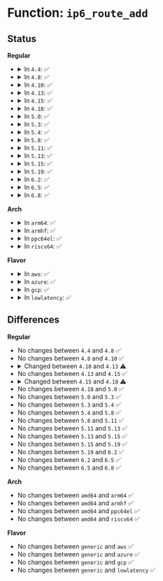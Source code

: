 # Function: <code>ip6_route_add</code>

## Status
<b>Regular</b>
<ul>
<li>
<details>
<summary>In <code>4.4</code>: ✅</summary>

```c
int ip6_route_add(struct fib6_config *cfg);
```

**Collision:** Unique Global

**Inline:** No

**Transformation:** False

**Instances:**

```
In net/ipv6/route.c (ffffffff817d7570)
Location: net/ipv6/route.c:1995
Inline: False
Direct callers:
  - net/ipv6/addrconf.c:addrconf_prefix_route
  - net/ipv6/addrconf.c:addrconf_add_mroute
  - net/ipv6/route.c:rt6_add_route_info
  - net/ipv6/route.c:inet6_rtm_newroute
  - net/ipv6/route.c:rt6_add_dflt_router
  - net/ipv6/route.c:ipv6_route_ioctl
```
**Symbols:**

```
ffffffff817d7570-ffffffff817d764b: ip6_route_add (STB_GLOBAL)
```
</details>
</li>
<li>
<details>
<summary>In <code>4.8</code>: ✅</summary>

```c
int ip6_route_add(struct fib6_config *cfg);
```

**Collision:** Unique Global

**Inline:** No

**Transformation:** False

**Instances:**

```
In net/ipv6/route.c (ffffffff81845ca0)
Location: net/ipv6/route.c:2066
Inline: False
Direct callers:
  - net/ipv6/addrconf.c:addrconf_add_mroute
  - net/ipv6/addrconf.c:addrconf_prefix_route
  - net/ipv6/route.c:inet6_rtm_newroute
  - net/ipv6/route.c:ipv6_route_ioctl
  - net/ipv6/route.c:rt6_add_dflt_router
  - net/ipv6/route.c:rt6_add_route_info
```
**Symbols:**

```
ffffffff81845ca0-ffffffff81845d72: ip6_route_add (STB_GLOBAL)
```
</details>
</li>
<li>
<details>
<summary>In <code>4.10</code>: ✅</summary>

```c
int ip6_route_add(struct fib6_config *cfg);
```

**Collision:** Unique Global

**Inline:** No

**Transformation:** False

**Instances:**

```
In net/ipv6/route.c (ffffffff81877a00)
Location: net/ipv6/route.c:2087
Inline: False
Direct callers:
  - net/ipv6/addrconf.c:addrconf_add_mroute
  - net/ipv6/addrconf.c:addrconf_prefix_route
  - net/ipv6/route.c:inet6_rtm_newroute
  - net/ipv6/route.c:ipv6_route_ioctl
  - net/ipv6/route.c:rt6_add_dflt_router
  - net/ipv6/route.c:rt6_add_route_info
```
**Symbols:**

```
ffffffff81877a00-ffffffff81877ad2: ip6_route_add (STB_GLOBAL)
```
</details>
</li>
<li>
<details>
<summary>In <code>4.13</code>: ✅</summary>

```c
int ip6_route_add(struct fib6_config *cfg, struct netlink_ext_ack *extack);
```

**Collision:** Unique Global

**Inline:** No

**Transformation:** False

**Instances:**

```
In net/ipv6/route.c (ffffffff8189cbf0)
Location: net/ipv6/route.c:2103
Inline: False
Direct callers:
  - net/ipv6/addrconf.c:addrconf_add_mroute
  - net/ipv6/addrconf.c:addrconf_prefix_route
  - net/ipv6/route.c:inet6_rtm_newroute
  - net/ipv6/route.c:ipv6_route_ioctl
  - net/ipv6/route.c:rt6_add_dflt_router
  - net/ipv6/route.c:rt6_add_route_info
```
**Symbols:**

```
ffffffff8189cbf0-ffffffff8189cca5: ip6_route_add (STB_GLOBAL)
```
</details>
</li>
<li>
<details>
<summary>In <code>4.15</code>: ✅</summary>

```c
int ip6_route_add(struct fib6_config *cfg, struct netlink_ext_ack *extack);
```

**Collision:** Unique Global

**Inline:** No

**Transformation:** False

**Instances:**

```
In net/ipv6/route.c (ffffffff8191f960)
Location: net/ipv6/route.c:2800
Inline: False
Direct callers:
  - net/ipv6/addrconf.c:addrconf_add_mroute
  - net/ipv6/addrconf.c:addrconf_prefix_route
  - net/ipv6/route.c:inet6_rtm_newroute
  - net/ipv6/route.c:ipv6_route_ioctl
  - net/ipv6/route.c:rt6_add_dflt_router
  - net/ipv6/route.c:rt6_add_route_info
```
**Symbols:**

```
ffffffff8191f960-ffffffff8191fa10: ip6_route_add (STB_GLOBAL)
```
</details>
</li>
<li>
<details>
<summary>In <code>4.18</code>: ✅</summary>

```c
int ip6_route_add(struct fib6_config *cfg, gfp_t gfp_flags, struct netlink_ext_ack *extack);
```

**Collision:** Unique Global

**Inline:** No

**Transformation:** False

**Instances:**

```
In net/ipv6/route.c (ffffffff81977c30)
Location: net/ipv6/route.c:3154
Inline: False
Direct callers:
  - net/ipv6/addrconf.c:addrconf_add_mroute
  - net/ipv6/route.c:inet6_rtm_newroute
  - net/ipv6/route.c:ipv6_route_ioctl
  - net/ipv6/route.c:rt6_add_dflt_router
  - net/ipv6/route.c:rt6_add_route_info
```
**Symbols:**

```
ffffffff81977c30-ffffffff81977ca5: ip6_route_add (STB_GLOBAL)
```
</details>
</li>
<li>
<details>
<summary>In <code>5.0</code>: ✅</summary>

```c
int ip6_route_add(struct fib6_config *cfg, gfp_t gfp_flags, struct netlink_ext_ack *extack);
```

**Collision:** Unique Global

**Inline:** No

**Transformation:** False

**Instances:**

```
In net/ipv6/route.c (ffffffff819ad820)
Location: net/ipv6/route.c:3134
Inline: False
Direct callers:
  - net/ipv6/addrconf.c:addrconf_add_mroute
  - net/ipv6/route.c:inet6_rtm_newroute
  - net/ipv6/route.c:ipv6_route_ioctl
  - net/ipv6/route.c:rt6_add_dflt_router
  - net/ipv6/route.c:rt6_add_route_info
```
**Symbols:**

```
ffffffff819ad820-ffffffff819ad895: ip6_route_add (STB_GLOBAL)
```
</details>
</li>
<li>
<details>
<summary>In <code>5.3</code>: ✅</summary>

```c
int ip6_route_add(struct fib6_config *cfg, gfp_t gfp_flags, struct netlink_ext_ack *extack);
```

**Collision:** Unique Global

**Inline:** No

**Transformation:** False

**Instances:**

```
In net/ipv6/route.c (ffffffff81a1b590)
Location: net/ipv6/route.c:3691
Inline: False
Direct callers:
  - net/ipv6/addrconf.c:addrconf_add_mroute
  - net/ipv6/route.c:inet6_rtm_newroute
  - net/ipv6/route.c:ipv6_route_ioctl
  - net/ipv6/route.c:rt6_add_dflt_router
  - net/ipv6/route.c:rt6_add_route_info
```
**Symbols:**

```
ffffffff81a1b590-ffffffff81a1b60b: ip6_route_add (STB_GLOBAL)
```
</details>
</li>
<li>
<details>
<summary>In <code>5.4</code>: ✅</summary>

```c
int ip6_route_add(struct fib6_config *cfg, gfp_t gfp_flags, struct netlink_ext_ack *extack);
```

**Collision:** Unique Global

**Inline:** No

**Transformation:** False

**Instances:**

```
In net/ipv6/route.c (ffffffff81a52210)
Location: net/ipv6/route.c:3704
Inline: False
Direct callers:
  - net/ipv6/addrconf.c:addrconf_add_mroute
  - net/ipv6/route.c:inet6_rtm_newroute
  - net/ipv6/route.c:ipv6_route_ioctl
  - net/ipv6/route.c:rt6_add_dflt_router
  - net/ipv6/route.c:rt6_add_route_info
```
**Symbols:**

```
ffffffff81a52210-ffffffff81a5228b: ip6_route_add (STB_GLOBAL)
```
</details>
</li>
<li>
<details>
<summary>In <code>5.8</code>: ✅</summary>

```c
int ip6_route_add(struct fib6_config *cfg, gfp_t gfp_flags, struct netlink_ext_ack *extack);
```

**Collision:** Unique Global

**Inline:** No

**Transformation:** False

**Instances:**

```
In net/ipv6/route.c (ffffffff81b498f0)
Location: net/ipv6/route.c:3733
Inline: False
Direct callers:
  - net/ipv6/addrconf.c:addrconf_add_mroute
  - net/ipv6/addrconf.c:addrconf_prefix_route
  - net/ipv6/route.c:inet6_rtm_newroute
  - net/ipv6/route.c:ipv6_route_ioctl
  - net/ipv6/route.c:rt6_add_dflt_router
  - net/ipv6/route.c:rt6_add_route_info
```
**Symbols:**

```
ffffffff81b498f0-ffffffff81b499b5: ip6_route_add (STB_GLOBAL)
```
</details>
</li>
<li>
<details>
<summary>In <code>5.11</code>: ✅</summary>

```c
int ip6_route_add(struct fib6_config *cfg, gfp_t gfp_flags, struct netlink_ext_ack *extack);
```

**Collision:** Unique Global

**Inline:** No

**Transformation:** False

**Instances:**

```
In net/ipv6/route.c (ffffffff81b58500)
Location: net/ipv6/route.c:3717
Inline: False
Direct callers:
  - net/ipv6/addrconf.c:addrconf_add_mroute
  - net/ipv6/addrconf.c:addrconf_prefix_route
  - net/ipv6/route.c:inet6_rtm_newroute
  - net/ipv6/route.c:ipv6_route_ioctl
  - net/ipv6/route.c:rt6_add_dflt_router
  - net/ipv6/route.c:rt6_add_route_info
```
**Symbols:**

```
ffffffff81b58500-ffffffff81b585c5: ip6_route_add (STB_GLOBAL)
```
</details>
</li>
<li>
<details>
<summary>In <code>5.13</code>: ✅</summary>

```c
int ip6_route_add(struct fib6_config *cfg, gfp_t gfp_flags, struct netlink_ext_ack *extack);
```

**Collision:** Unique Global

**Inline:** No

**Transformation:** False

**Instances:**

```
In net/ipv6/route.c (ffffffff81b46220)
Location: net/ipv6/route.c:3731
Inline: False
Direct callers:
  - net/ipv6/addrconf.c:addrconf_add_mroute
  - net/ipv6/addrconf.c:addrconf_prefix_route
  - net/ipv6/route.c:inet6_rtm_newroute
  - net/ipv6/route.c:ipv6_route_ioctl
  - net/ipv6/route.c:rt6_add_dflt_router
  - net/ipv6/route.c:rt6_add_route_info
```
**Symbols:**

```
ffffffff81b46220-ffffffff81b462e5: ip6_route_add (STB_GLOBAL)
```
</details>
</li>
<li>
<details>
<summary>In <code>5.15</code>: ✅</summary>

```c
int ip6_route_add(struct fib6_config *cfg, gfp_t gfp_flags, struct netlink_ext_ack *extack);
```

**Collision:** Unique Global

**Inline:** No

**Transformation:** False

**Instances:**

```
In net/ipv6/route.c (ffffffff81c0d460)
Location: net/ipv6/route.c:3861
Inline: False
Direct callers:
  - net/ipv6/addrconf.c:addrconf_add_mroute
  - net/ipv6/addrconf.c:addrconf_prefix_route
  - net/ipv6/route.c:inet6_rtm_newroute
  - net/ipv6/route.c:ipv6_route_ioctl
  - net/ipv6/route.c:rt6_add_dflt_router
  - net/ipv6/route.c:rt6_add_route_info
```
**Symbols:**

```
ffffffff81c0d460-ffffffff81c0d525: ip6_route_add (STB_GLOBAL)
```
</details>
</li>
<li>
<details>
<summary>In <code>5.19</code>: ✅</summary>

```c
int ip6_route_add(struct fib6_config *cfg, gfp_t gfp_flags, struct netlink_ext_ack *extack);
```

**Collision:** Unique Global

**Inline:** No

**Transformation:** False

**Instances:**

```
In net/ipv6/route.c (ffffffff81da83f0)
Location: net/ipv6/route.c:3837
Inline: False
Direct callers:
  - net/ipv6/addrconf.c:addrconf_add_mroute
  - net/ipv6/addrconf.c:addrconf_prefix_route
  - net/ipv6/route.c:inet6_rtm_newroute
  - net/ipv6/route.c:ipv6_route_ioctl
  - net/ipv6/route.c:rt6_add_dflt_router
  - net/ipv6/route.c:rt6_add_route_info
```
**Symbols:**

```
ffffffff81da83f0-ffffffff81da84d9: ip6_route_add (STB_GLOBAL)
```
</details>
</li>
<li>
<details>
<summary>In <code>6.2</code>: ✅</summary>

```c
int ip6_route_add(struct fib6_config *cfg, gfp_t gfp_flags, struct netlink_ext_ack *extack);
```

**Collision:** Unique Global

**Inline:** No

**Transformation:** False

**Instances:**

```
In net/ipv6/route.c (ffffffff81f77a90)
Location: net/ipv6/route.c:3837
Inline: False
Direct callers:
  - net/ipv6/addrconf.c:addrconf_add_mroute
  - net/ipv6/addrconf.c:addrconf_prefix_route
  - net/ipv6/route.c:inet6_rtm_newroute
  - net/ipv6/route.c:ipv6_route_ioctl
  - net/ipv6/route.c:rt6_add_dflt_router
  - net/ipv6/route.c:rt6_add_route_info
```
**Symbols:**

```
ffffffff81f77a90-ffffffff81f77b79: ip6_route_add (STB_GLOBAL)
```
</details>
</li>
<li>
<details>
<summary>In <code>6.5</code>: ✅</summary>

```c
int ip6_route_add(struct fib6_config *cfg, gfp_t gfp_flags, struct netlink_ext_ack *extack);
```

**Collision:** Unique Global

**Inline:** No

**Transformation:** False

**Instances:**

```
In net/ipv6/route.c (ffffffff81fd7c10)
Location: net/ipv6/route.c:3835
Inline: False
Direct callers:
  - net/ipv6/addrconf.c:addrconf_add_mroute
  - net/ipv6/addrconf.c:addrconf_prefix_route
  - net/ipv6/route.c:inet6_rtm_newroute
  - net/ipv6/route.c:ipv6_route_ioctl
  - net/ipv6/route.c:rt6_add_dflt_router
  - net/ipv6/route.c:rt6_add_route_info
```
**Symbols:**

```
ffffffff81fd7c10-ffffffff81fd7cf9: ip6_route_add (STB_GLOBAL)
```
</details>
</li>
<li>
<details>
<summary>In <code>6.8</code>: ✅</summary>

```c
int ip6_route_add(struct fib6_config *cfg, gfp_t gfp_flags, struct netlink_ext_ack *extack);
```

**Collision:** Unique Global

**Inline:** No

**Transformation:** False

**Instances:**

```
In net/ipv6/route.c (ffffffff820a5590)
Location: net/ipv6/route.c:3837
Inline: False
Direct callers:
  - net/ipv6/addrconf.c:addrconf_add_mroute
  - net/ipv6/addrconf.c:addrconf_prefix_route
  - net/ipv6/route.c:inet6_rtm_newroute
  - net/ipv6/route.c:ipv6_route_ioctl
  - net/ipv6/route.c:rt6_add_dflt_router
  - net/ipv6/route.c:rt6_add_route_info
```
**Symbols:**

```
ffffffff820a5590-ffffffff820a5679: ip6_route_add (STB_GLOBAL)
```
</details>
</li>
</ul>
<b>Arch</b>
<ul>
<li>
<details>
<summary>In <code>arm64</code>: ✅</summary>

```c
int ip6_route_add(struct fib6_config *cfg, gfp_t gfp_flags, struct netlink_ext_ack *extack);
```

**Collision:** Unique Global

**Inline:** No

**Transformation:** False

**Instances:**

```
In net/ipv6/route.c (ffff800010d16180)
Location: net/ipv6/route.c:3704
Inline: False
Direct callers:
  - net/ipv6/addrconf.c:addrconf_add_mroute
  - net/ipv6/route.c:inet6_rtm_newroute
  - net/ipv6/route.c:ipv6_route_ioctl
  - net/ipv6/route.c:rt6_add_dflt_router
  - net/ipv6/route.c:rt6_add_route_info
```
**Symbols:**

```
ffff800010d16180-ffff800010d16234: ip6_route_add (STB_GLOBAL)
```
</details>
</li>
<li>
<details>
<summary>In <code>armhf</code>: ✅</summary>

```c
int ip6_route_add(struct fib6_config *cfg, gfp_t gfp_flags, struct netlink_ext_ack *extack);
```

**Collision:** Unique Global

**Inline:** No

**Transformation:** False

**Instances:**

```
In net/ipv6/route.c (c0e1be8c)
Location: net/ipv6/route.c:3704
Inline: False
Direct callers:
  - net/ipv6/addrconf.c:addrconf_add_mroute
  - net/ipv6/addrconf.c:addrconf_prefix_route
  - net/ipv6/route.c:inet6_rtm_newroute
  - net/ipv6/route.c:ipv6_route_ioctl
  - net/ipv6/route.c:rt6_add_dflt_router
  - net/ipv6/route.c:rt6_add_route_info
```
**Symbols:**

```
c0e1be8c-c0e1bf04: ip6_route_add (STB_GLOBAL)
```
</details>
</li>
<li>
<details>
<summary>In <code>ppc64el</code>: ✅</summary>

```c
int ip6_route_add(struct fib6_config *cfg, gfp_t gfp_flags, struct netlink_ext_ack *extack);
```

**Collision:** Unique Global

**Inline:** No

**Transformation:** False

**Instances:**

```
In net/ipv6/route.c (c000000000e436c0)
Location: net/ipv6/route.c:3704
Inline: False
Direct callers:
  - net/ipv6/addrconf.c:addrconf_add_mroute
  - net/ipv6/route.c:inet6_rtm_newroute
  - net/ipv6/route.c:ipv6_route_ioctl
  - net/ipv6/route.c:rt6_add_dflt_router
  - net/ipv6/route.c:rt6_add_route_info
```
**Symbols:**

```
c000000000e436c0-c000000000e437d4: ip6_route_add (STB_GLOBAL)
```
</details>
</li>
<li>
<details>
<summary>In <code>riscv64</code>: ✅</summary>

```c
int ip6_route_add(struct fib6_config *cfg, gfp_t gfp_flags, struct netlink_ext_ack *extack);
```

**Collision:** Unique Global

**Inline:** No

**Transformation:** False

**Instances:**

```
In net/ipv6/route.c (ffffffe00085b684)
Location: net/ipv6/route.c:3704
Inline: False
Direct callers:
  - net/ipv6/addrconf.c:addrconf_add_mroute
  - net/ipv6/addrconf.c:addrconf_prefix_route
  - net/ipv6/route.c:inet6_rtm_newroute
  - net/ipv6/route.c:ipv6_route_ioctl
  - net/ipv6/route.c:rt6_add_dflt_router
  - net/ipv6/route.c:rt6_add_route_info
```
**Symbols:**

```
ffffffe00085b684-ffffffe00085b724: ip6_route_add (STB_GLOBAL)
```
</details>
</li>
</ul>
<b>Flavor</b>
<ul>
<li>
<details>
<summary>In <code>aws</code>: ✅</summary>

```c
int ip6_route_add(struct fib6_config *cfg, gfp_t gfp_flags, struct netlink_ext_ack *extack);
```

**Collision:** Unique Global

**Inline:** No

**Transformation:** False

**Instances:**

```
In net/ipv6/route.c (ffffffff819f18a0)
Location: net/ipv6/route.c:3704
Inline: False
Direct callers:
  - net/ipv6/addrconf.c:addrconf_add_mroute
  - net/ipv6/route.c:inet6_rtm_newroute
  - net/ipv6/route.c:ipv6_route_ioctl
  - net/ipv6/route.c:rt6_add_dflt_router
  - net/ipv6/route.c:rt6_add_route_info
```
**Symbols:**

```
ffffffff819f18a0-ffffffff819f191b: ip6_route_add (STB_GLOBAL)
```
</details>
</li>
<li>
<details>
<summary>In <code>azure</code>: ✅</summary>

```c
int ip6_route_add(struct fib6_config *cfg, gfp_t gfp_flags, struct netlink_ext_ack *extack);
```

**Collision:** Unique Global

**Inline:** No

**Transformation:** False

**Instances:**

```
In net/ipv6/route.c (ffffffff819ae660)
Location: net/ipv6/route.c:3704
Inline: False
Direct callers:
  - net/ipv6/addrconf.c:addrconf_add_mroute
  - net/ipv6/route.c:inet6_rtm_newroute
  - net/ipv6/route.c:ipv6_route_ioctl
  - net/ipv6/route.c:rt6_add_dflt_router
  - net/ipv6/route.c:rt6_add_route_info
```
**Symbols:**

```
ffffffff819ae660-ffffffff819ae6db: ip6_route_add (STB_GLOBAL)
```
</details>
</li>
<li>
<details>
<summary>In <code>gcp</code>: ✅</summary>

```c
int ip6_route_add(struct fib6_config *cfg, gfp_t gfp_flags, struct netlink_ext_ack *extack);
```

**Collision:** Unique Global

**Inline:** No

**Transformation:** False

**Instances:**

```
In net/ipv6/route.c (ffffffff81a5c320)
Location: net/ipv6/route.c:3704
Inline: False
Direct callers:
  - net/ipv6/addrconf.c:addrconf_add_mroute
  - net/ipv6/route.c:inet6_rtm_newroute
  - net/ipv6/route.c:ipv6_route_ioctl
  - net/ipv6/route.c:rt6_add_dflt_router
  - net/ipv6/route.c:rt6_add_route_info
```
**Symbols:**

```
ffffffff81a5c320-ffffffff81a5c39b: ip6_route_add (STB_GLOBAL)
```
</details>
</li>
<li>
<details>
<summary>In <code>lowlatency</code>: ✅</summary>

```c
int ip6_route_add(struct fib6_config *cfg, gfp_t gfp_flags, struct netlink_ext_ack *extack);
```

**Collision:** Unique Global

**Inline:** No

**Transformation:** False

**Instances:**

```
In net/ipv6/route.c (ffffffff81a686a0)
Location: net/ipv6/route.c:3704
Inline: False
Direct callers:
  - net/ipv6/addrconf.c:addrconf_add_mroute
  - net/ipv6/route.c:inet6_rtm_newroute
  - net/ipv6/route.c:ipv6_route_ioctl
  - net/ipv6/route.c:rt6_add_dflt_router
  - net/ipv6/route.c:rt6_add_route_info
```
**Symbols:**

```
ffffffff81a686a0-ffffffff81a6871b: ip6_route_add (STB_GLOBAL)
```
</details>
</li>
</ul>

## Differences
<b>Regular</b>
<ul>
<li>
No changes between <code>4.4</code> and <code>4.8</code> ✅
</li>
<li>
No changes between <code>4.8</code> and <code>4.10</code> ✅
</li>
<li>
<details>
<summary>Changed between <code>4.10</code> and <code>4.13</code> ⚠️</summary>
<ul>
<li>
<b>Param added. </b>
<code>struct netlink_ext_ack *extack</code>
</li>
</ul>
</details>
</li>
<li>
No changes between <code>4.13</code> and <code>4.15</code> ✅
</li>
<li>
<details>
<summary>Changed between <code>4.15</code> and <code>4.18</code> ⚠️</summary>
<ul>
<li>
<b>Param added. </b>
<code>gfp_t gfp_flags</code>
</li>
<li>
<b>Param reordered. </b>
<code>cfg, extack</code> ➡️ <code>cfg, gfp_flags, extack</code>
</li>
</ul>
</details>
</li>
<li>
No changes between <code>4.18</code> and <code>5.0</code> ✅
</li>
<li>
No changes between <code>5.0</code> and <code>5.3</code> ✅
</li>
<li>
No changes between <code>5.3</code> and <code>5.4</code> ✅
</li>
<li>
No changes between <code>5.4</code> and <code>5.8</code> ✅
</li>
<li>
No changes between <code>5.8</code> and <code>5.11</code> ✅
</li>
<li>
No changes between <code>5.11</code> and <code>5.13</code> ✅
</li>
<li>
No changes between <code>5.13</code> and <code>5.15</code> ✅
</li>
<li>
No changes between <code>5.15</code> and <code>5.19</code> ✅
</li>
<li>
No changes between <code>5.19</code> and <code>6.2</code> ✅
</li>
<li>
No changes between <code>6.2</code> and <code>6.5</code> ✅
</li>
<li>
No changes between <code>6.5</code> and <code>6.8</code> ✅
</li>
</ul>
<b>Arch</b>
<ul>
<li>
No changes between <code>amd64</code> and <code>arm64</code> ✅
</li>
<li>
No changes between <code>amd64</code> and <code>armhf</code> ✅
</li>
<li>
No changes between <code>amd64</code> and <code>ppc64el</code> ✅
</li>
<li>
No changes between <code>amd64</code> and <code>riscv64</code> ✅
</li>
</ul>
<b>Flavor</b>
<ul>
<li>
No changes between <code>generic</code> and <code>aws</code> ✅
</li>
<li>
No changes between <code>generic</code> and <code>azure</code> ✅
</li>
<li>
No changes between <code>generic</code> and <code>gcp</code> ✅
</li>
<li>
No changes between <code>generic</code> and <code>lowlatency</code> ✅
</li>
</ul>

